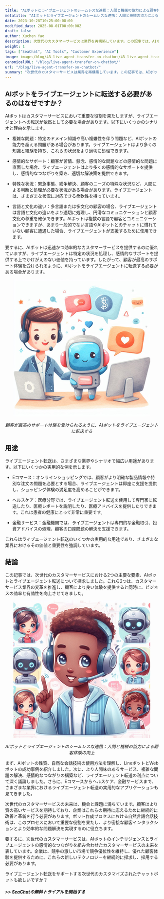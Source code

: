 ```yaml
---
title: "AIボットとライブエージェントのシームレスな連携：人間と機械の協力による顧客体験の向上"
metatitle: "AIボットとライブエージェントのシームレスな連携：人間と機械の協力による顧客体験の向上 | SeaChatで次世代チャットボットを構築するシリーズ"
date: 2023-10-28T10:25:00-08:00
modified_date: 2025-08-01T00:00:00Z
draft: false
author: Xuchen Yao
description: 次世代のカスタマーサービスは業界を再構築しています。この記事では、AIボットとライブカスタマーサービスエージェントの相乗効果を探り、よりスマートで人間味のあるサポートを提供し、両者のバランスを取ることがなぜ時に必要であるかを説明します。技術の進歩が顧客体験とビジネス運営をどのように形作るかについて議論します。
weight: 1
tags: ["SeaChat", "AI Tools", "Customer Experience"]
image: images/blog/43-live-agent-transfer-on-chatbot/43-live-agent-transfer-on-chatbot.png
canonicalURL: "/blog/live-agent-transfer-on-chatbot/"
url: "/blog/live-agent-transfer-on-chatbot/"
summary: "次世代のカスタマーサービスは業界を再構築しています。この記事では、AIボットとライブカスタマーサービスエージェントの相乗効果を探り、よりスマートで人間味のあるサポートを提供し、両者のバランスを取ることがなぜ時に必要であるかを説明します。技術の進歩が顧客体験とビジネス運営をどのように形作るかについて議論します。"
---
```


## AIボットをライブエージェントに転送する必要があるのはなぜですか？
AIボットはカスタマーサービスにおいて重要な役割を果たしますが、ライブエージェントへの転送が依然として必要な場合があります。以下にいくつかのシナリオと理由を示します。

- 複雑な問題：特定のドメイン知識や高い複雑性を伴う問題など、AIボットの能力を超える問題がある場合があります。ライブエージェントはより多くの知識と経験を持ち、これらの状況をより適切に処理できます。

- 感情的なサポート：顧客が苦情、懸念、感情的な問題などの感情的な問題に直面した場合、ライブエージェントはより多くの感情的なサポートを提供し、感情的なつながりを築き、適切な解決策を提供できます。

- 特殊な状況：緊急事態、紛争解決、顧客のニーズの特殊な状況など、人間による判断と処理が必要な状況がある場合があります。ライブエージェントは、さまざまな状況に対応できる柔軟性を持っています。

- 言語と文化の違い：多言語または多文化の顧客の場合、ライブエージェントは言語と文化の違いをより適切に処理し、円滑なコミュニケーションと顧客文化の尊重を確保できます。AIボットは複数の言語で顧客とコミュニケーションできますが、あまり一般的でない言語やAIボットとのチャットに慣れていない顧客に遭遇した場合、ライブエージェントが支援するために使用できます。

要するに、AIボットは迅速かつ効率的なカスタマーサービスを提供するのに優れていますが、ライブエージェントは特定の状況を処理し、感情的なサポートを提供する上でかけがえのない価値を持っています。したがって、顧客が最高のサポート体験を受けられるように、AIボットをライブエージェントに転送する必要がある場合があります。

<center>
<img height="450px" src="/images/blog/43-live-agent-transfer-on-chatbot/1-ai-chatbot-transfer-to-live-agent.jpeg" alt="顧客が最高のサポート体験を受けられるように、AIチャットボットをライブエージェントに転送する"/>

*顧客が最高のサポート体験を受けられるように、AIボットをライブエージェントに転送する*
</center>

## 用途
ライブエージェント転送は、さまざまな業界やシナリオで幅広い用途があります。以下にいくつかの実用的な例を示します。

- Eコマース：オンラインショッピングでは、顧客がより明確な製品情報や特別な注文の問題を必要とする場合、ライブエージェントは即座に支援を提供し、ショッピング体験の満足度を高めることができます。

- ヘルスケア：医療分野では、ライブエージェント転送を使用して専門家に転送したり、医療レポートを説明したり、医療アドバイスを提供したりできます。これは患者の健康にとって非常に重要です。

- 金融サービス：金融機関では、ライブエージェントは専門的な金融取引、投資アドバイスの処理、顧客の口座問題の解決を支援できます。

これらはライブエージェント転送のいくつかの実用的な用途であり、さまざまな業界におけるその価値と重要性を強調しています。

## 結論
この記事では、次世代のカスタマーサービスにおける2つの主要な要素、AIボットとライブエージェント転送について探求しました。これら2つは、カスタマーサービス業界の変革を推進し、顧客により良い体験を提供すると同時に、ビジネスの効率と有効性を向上させてきました。

<center>
<img height="450px" src="/images/blog/43-live-agent-transfer-on-chatbot/2-ai-chatbot-live-agent-collaboration.jpeg" alt="AIボットとライブエージェントのシームレスな連携：人間と機械の協力による顧客体験の向上"/>

*AIボットとライブエージェントのシームレスな連携：人間と機械の協力による顧客体験の向上*
</center>

まず、AIボットの性質、自然な会話技術の使用方法を理解し、LineボットとWebボットの成功事例を紹介しました。次に、より人間味のあるサービス、複雑な問題の解決、感情的なつながりの構築など、ライブエージェント転送の利点について深く議論しました。さらに、Eコマースからヘルスケア、金融サービスまで、さまざまな業界におけるライブエージェント転送の実用的なアプリケーションも見てきました。

次世代のカスタマーサービスの未来は、機会と課題に満ちています。顧客はより質の高いサービスを期待しており、企業はこれらの期待に応えるために継続的に改善と革新を行う必要があります。ボット作成プロセスにおける自然言語会話技術は、このプロセスにおいて重要な役割を果たし、より密接な顧客インタラクションとより効率的な問題解決を実現するのに役立ちます。

要するに、次世代のカスタマーサービスは、AIボットのインテリジェンスとライブエージェントの感情的なつながりを組み合わせたカスタマーサービスの未来を表しています。企業は、競争の激しい市場で競争優位性を維持し、優れた顧客体験を提供するために、これらの新しいテクノロジーを継続的に探求し、採用する必要があります。

ライブエージェント転送をサポートする次世代のカスタマイズされたチャットボットも欲しいですか？
##### >> [SeaChat](https://chat.seasalt.ai/?utm_source=blog)の無料トライアルを開始する
